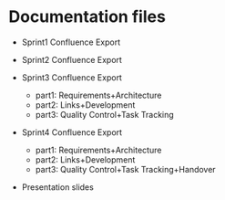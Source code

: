 # Documentation files

- Sprint1 Confluence Export

- Sprint2 Confluence Export

- Sprint3 Confluence Export
  - part1: Requirements+Architecture
  - part2: Links+Development
  - part3: Quality Control+Task Tracking

- Sprint4 Confluence Export
  - part1: Requirements+Architecture
  - part2: Links+Development
  - part3: Quality Control+Task Tracking+Handover

- Presentation slides
